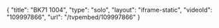 {
    "title": "BK71 1004",
    "type": "solo",
    "layout": "iframe-static",
    "videoId": "109997866",
    "url": "\/tvpembed\/109997866"
}